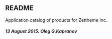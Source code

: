 README
------

Application catalog of products for Zettheme Inc.

##### 13 August 2015. Oleg G.Kapranov
